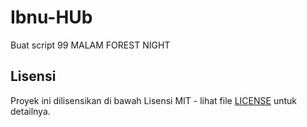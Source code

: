 # Ibnu-HUb
Buat script 
99 MALAM FOREST NIGHT
## Lisensi

Proyek ini dilisensikan di bawah Lisensi MIT - lihat file [LICENSE](LICENSE) untuk detailnya.
